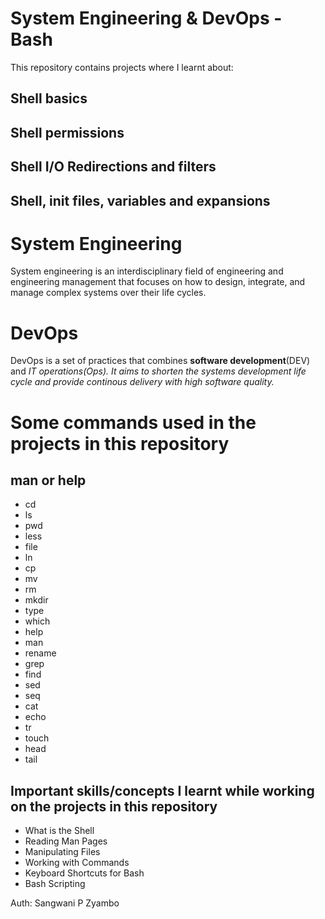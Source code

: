 # System Engineering & DevOps - Bash

This repository contains projects where I learnt about:
## Shell basics
## Shell permissions
## Shell I/O Redirections and filters
## Shell, init files, variables and expansions

# System Engineering
System engineering is an interdisciplinary field of engineering and engineering management that focuses on how to design, integrate, and manage complex systems over their life cycles.

# DevOps
DevOps is a set of practices that combines __software development__(DEV) and _IT operations(Ops). It aims to shorten the systems development life cycle and provide continous delivery with high software quality._

# Some commands used in the projects in this repository
## man or help
- cd
- ls
- pwd
- less
- file
- ln
- cp
- mv
- rm
- mkdir
- type
- which
- help
- man
- rename
- grep
- find
- sed
- seq
- cat
- echo
- tr
- touch
- head
- tail

## Important skills/concepts I learnt while working on the projects in this repository
- What is the Shell
- Reading Man Pages
- Manipulating Files
- Working with Commands
- Keyboard Shortcuts for Bash
- Bash Scripting

Auth: Sangwani P Zyambo
